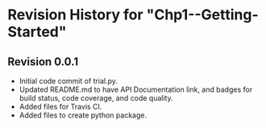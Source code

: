 # Revision History for "Chp1--Getting-Started"

## Revision 0.0.1
- Initial code commit of trial.py.
- Updated README.md to have API Documentation link, and badges for
  build status, code coverage, and code quality.
- Added files for Travis CI.
- Added files to create python package.
